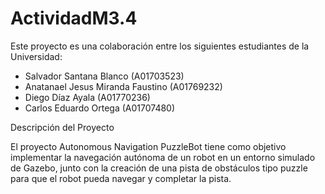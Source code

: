 # ActividadM3.4

Este proyecto es una colaboración entre los siguientes estudiantes de la Universidad:

- Salvador Santana Blanco (A01703523)
- Anatanael Jesus Miranda Faustino (A01769232)
- Diego Díaz Ayala (A01770236)
- Carlos Eduardo Ortega (A01707480)

Descripción del Proyecto

El proyecto Autonomous Navigation PuzzleBot tiene como objetivo implementar la navegación autónoma de un robot en un entorno simulado de Gazebo, junto con la creación de una pista de obstáculos tipo puzzle para que el robot pueda navegar y completar la pista.
